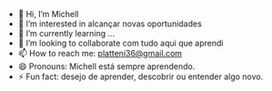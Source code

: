 - 👋 Hi, I’m Michell
- 👀 I’m interested in alcançar novas oportunidades
- 🌱 I’m currently learning ...
- 💞️ I’m looking to collaborate com tudo aqui que aprendi 
- 📫 How to reach me: platteni36@gmail.com
- 😄 Pronouns: Michell está sempre aprendendo. 
- ⚡ Fun fact:  desejo de aprender, descobrir ou entender algo novo. 

<!---
Mplatteni38/Mplatteni38 is a ✨ special ✨ repository because its `README.md` (this file) appears on your GitHub profile.
You can click the Preview link to take a look at your changes.
--->
